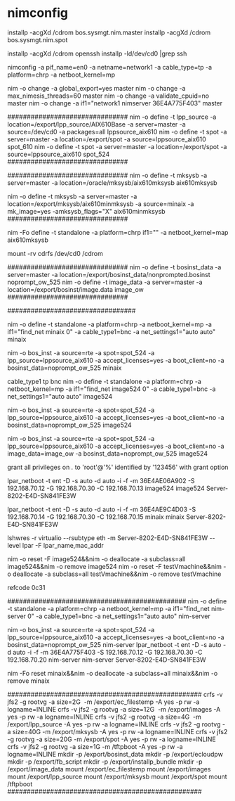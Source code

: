 # nimconfig

installp -acgXd /cdrom bos.sysmgt.nim.master
installp -acgXd /cdrom bos.sysmgt.nim.spot

installp -acgXd /cdrom openssh
installp -ld/dev/cd0 |grep ssh

nimconfig -a pif_name=en0 -a netname=network1 -a cable_type=tp -a platform=chrp -a netboot_kernel=mp

nim -o change -a global_export=yes master
nim  -o change -a max_nimesis_threads=60 master
nim -o change -a validate_cpuid=no master
nim -o change -a if1="network1 nimserver 36E4A775F403" master

###############################
nim -o define -t lpp_source -a location=/export/lpp_source/AIX610Base -a server=master -a source=/dev/cd0 -a packages=all lppsource_aix610
nim -o define -t spot -a server=master -a location=/export/spot -a  source=lppsource_aix610 spot_610
nim -o define -t spot -a server=master -a location=/export/spot -a  source=lppsource_aix610 spot_524
###############################

###############################
nim -o define -t mksysb -a server=master -a location=/oracle/mksysb/aix610mksysb aix610mksysb

nim -o define -t mksysb -a server=master -a location=/export/mksysb/aix610minmksysb -a source=minaix -a mk_image=yes -amksysb_flags="X" aix610minmksysb
###############################

nim -Fo define -t standalone -a platform=chrp  if1="" -a netboot_kernel=map aix610mksysb

mount -rv cdrfs /dev/cd0 /cdrom

###############################
nim -o define -t bosinst_data -a server=master -a location=/export/bosinst_data/nonprompted.bosinst  noprompt_ow_525
nim -o define -t image_data -a server=master -a location=/export/bosinst/image.data  image_ow
###############################

#################################

nim -o define -t standalone -a platform=chrp -a netboot_kernel=mp -a if1="find_net minaix 0" -a cable_type1=bnc -a net_settings1="auto auto" minaix

nim -o bos_inst -a source=rte -a spot=spot_524 -a lpp_source=lppsource_aix610 -a accept_licenses=yes -a boot_client=no -a bosinst_data=noprompt_ow_525 minaix


cable_type1 tp  bnc
nim -o define -t standalone -a platform=chrp -a netboot_kernel=mp -a if1="find_net image524 0" -a cable_type1=bnc -a net_settings1="auto auto" image524

nim -o bos_inst -a source=rte -a spot=spot_524 -a lpp_source=lppsource_aix610 -a accept_licenses=yes -a boot_client=no -a bosinst_data=noprompt_ow_525 image524

nim -o bos_inst -a source=rte -a spot=spot_524 -a lpp_source=lppsource_aix610 -a accept_licenses=yes -a boot_client=no -a image_data=image_ow -a bosinst_data=noprompt_ow_525 image524

grant all privileges on *.* to 'root'@'%' identified by '123456' with grant option

lpar_netboot -t ent -D -s auto -d auto -i -f -m 36E4AE06A902 -S 192.168.70.12 -G 192.168.70.30 -C 192.168.70.13 image524 image524 Server-8202-E4D-SN841FE3W

lpar_netboot -t ent -D -s auto -d auto -i -f -m 36E4AE9C4D03 -S 192.168.70.14 -G 192.168.70.30 -C 192.168.70.15 minaix minaix Server-8202-E4D-SN841FE3W

lshwres -r virtualio --rsubtype eth -m  Server-8202-E4D-SN841FE3W --level lpar -F lpar_name,mac_addr

nim -o reset -F image524&&nim -o deallocate -a subclass=all image524&&nim -o remove image524
nim -o reset -F testVmachine&&nim -o deallocate -a subclass=all testVmachine&&nim -o remove testVmachine

refcode  0c31

##############################################
nim -o define -t standalone -a platform=chrp -a netboot_kernel=mp -a if1="find_net nim-server 0" -a cable_type1=bnc -a net_settings1="auto auto" nim-server

nim -o bos_inst -a source=rte -a spot=spot_524 -a lpp_source=lppsource_aix610 -a accept_licenses=yes -a boot_client=no -a bosinst_data=noprompt_ow_525 nim-server
lpar_netboot -t ent -D -s auto -d auto -i -f -m 36E4A775F403 -S 192.168.70.12 -G 192.168.70.30 -C 192.168.70.20 nim-server nim-server Server-8202-E4D-SN841FE3W

nim -Fo reset  minaix&&nim -o deallocate -a subclass=all minaix&&nim -o remove minaix

##################################################
crfs -v jfs2 -g rootvg -a size=2G  -m /export/ec_filestemp -A yes -p rw -a logname=INLINE
crfs -v jfs2 -g rootvg -a size=12G  -m /export/images -A yes -p rw -a logname=INLINE
crfs -v jfs2 -g rootvg -a size=4G  -m /export/lpp_source -A yes -p rw -a logname=INLINE
crfs -v jfs2 -g rootvg -a size=40G -m /export/mksysb -A yes -p rw -a logname=INLINE
crfs -v jfs2 -g rootvg -a size=20G -m /export/spot -A yes -p rw -a logname=INLINE
crfs -v jfs2 -g rootvg -a size=1G -m /tftpboot -A yes -p rw -a logname=INLINE
mkdir -p /export/bosinst_data
mkdir -p /export/ecloudpw
mkdir -p /export/fb_script
mkdir -p /export/installp_bundle
mkdir -p /export/image_data
mount /export/ec_filestemp
mount /export/images
mount /export/lpp_source
mount /export/mksysb
mount /export/spot
mount /tftpboot
##################################################
